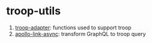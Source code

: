 # troop-utils

1. [troop-adapter](https://github.com/jiawang1/ec-utils/tree/master/packages/troop-adapter): functions used to support troop
2. [apollo-link-async](https://github.com/jiawang1/ec-utils/tree/master/packages/apollo-link-async): transform GraphQL to troop query
